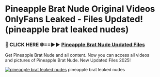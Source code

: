 # Pineapple Brat Nude Original Videos 0nlyFans Leaked - Files Updated! (pineapple brat leaked nudes)

<h3>🔴 CLICK HERE 🌐==►► <a href="https://tinyurl.com/2p9ay9w9" rel="nofollow">Pineapple Brat Nude Updated Files</a></h3>

Get Pineapple Brat Nude and all content. Now you can access all videos and pictures of Pineapple Brat Nude. New Updated Files 2025!

[![pineapple brat leaked nudes](https://i.imgur.com/KQgVmj3.gif)](https://tinyurl.com/2p9ay9w9)
pineapple brat leaked nudes